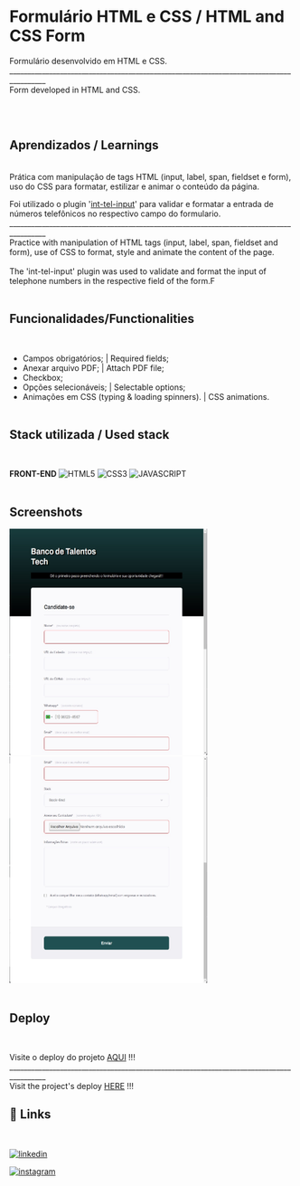 # Formulário HTML e CSS / HTML and CSS Form

Formulário desenvolvido em HTML e CSS.</br>________________________________________________________________________________________</br>
Form developed in HTML and CSS.

</br></br>

## Aprendizados / Learnings
<br>Prática com manipulação de tags HTML (input, label, span, fieldset e form), uso do CSS para formatar, estilizar e animar o conteúdo da página.

Foi utilizado o plugin '[int-tel-input](https://github.com/jackocnr/intl-tel-input)' para validar e formatar a entrada de números telefônicos no respectivo campo do formulario.</br>________________________________________________________________________________________</br>
Practice with manipulation of HTML tags (input, label, span, fieldset and form), use of CSS to format, style and animate the content of the page.</br></br>
The 'int-tel-input' plugin was used to validate and format the input of telephone numbers in the respective field of the form.F
</br></br>

## Funcionalidades/Functionalities
</br>

- Campos obrigatórios; | Required fields;
- Anexar arquivo PDF; | Attach PDF file;
- Checkbox;
- Opções selecionáveis; | Selectable options;
- Animações em CSS (typing & loading spinners). | CSS animations.</abbr>
</br></br>

## Stack utilizada / Used stack
</br>

**FRONT-END** ![HTML5](https://img.shields.io/badge/HTML5-E34F26?style=flat-square&logo=HTML5&logoColor=white) 
![CSS3](https://img.shields.io/badge/CSS3-1572B6?style=for-the-badge&logo=css3&logoColor=white) 
![JAVASCRIPT](https://img.shields.io/badge/JavaScript-F7DF1E?style=for-the-badge&logo=javascript&logoColor=black)
</br></br>


## Screenshots

<img src="./src/screen/screen1.jpg" height="400px" width="350px">
<img src="./src/screen/screen2.jpg" height="400px" width="350px">
</br></br>

## Deploy
</br>

Visite o deploy do projeto [AQUI](https://vasquesjp.github.io/formularioBTTech/) !!!
</br>________________________________________________________________________________________</br>
Visit the project's deploy [HERE](https://vasquesjp.github.io/formularioBTTech/) !!!

## 🔗 Links
</br>

[![linkedin](https://img.shields.io/badge/linkedin-0A66C2?style=for-the-badge&logo=linkedin&logoColor=white)](https://linkedin.com/in/jpvasques/)

[![instagram](https://img.shields.io/badge/Instagram-E4405F?style=for-the-badge&logo=instagram&logoColor=white)](https://instagram.com/vasquesjp)